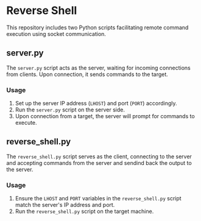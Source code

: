 # Reverse Shell

This repository includes two Python scripts facilitating remote command execution using socket communication.

## server.py

The `server.py` script acts as the server, waiting for incoming connections from clients. Upon connection, it sends commands to the target.

### Usage

1. Set up the server IP address (`LHOST`) and port (`PORT`) accordingly.
2. Run the `server.py` script on the server side.
3. Upon connection from a target, the server will prompt for commands to execute.

## reverse_shell.py

The `reverse_shell.py` script serves as the client, connecting to the server and accepting commands from the server and sendind back the output to the server.

### Usage

1. Ensure the `LHOST` and `PORT` variables in the `reverse_shell.py` script match the server's IP address and port.
2. Run the `reverse_shell.py` script on the target machine.
